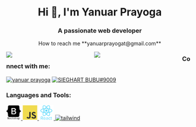 <h1 align="center">Hi 👋, I'm Yanuar Prayoga</h1>
<h3 align="center">A passionate web developer</h3>
<p align="center">How to reach me **yanuarprayogat@gmail.com**</p>

<img align="left" width="47%" src="https://github-readme-stats.vercel.app/api?username=Yanuarprayoga9&show_icons=true&theme=radical"/>
<img align="left" width="47%" src="https://github-readme-stats.vercel.app/api/top-langs/?username=Yanuarprayoga9&layout=compact"/>

<h3 align="left">Connect with me:</h3>
<p align="left">
<a href="https://linkedin.com/in/yanuar prayoga" target="blank"><img align="center" src="https://raw.githubusercontent.com/rahuldkjain/github-profile-readme-generator/master/src/images/icons/Social/linked-in-alt.svg" alt="yanuar prayoga" height="30" width="40" /></a>
<a href="https://discord.gg/SIEGHART BUBU#9009" target="blank"><img align="center" src="https://raw.githubusercontent.com/rahuldkjain/github-profile-readme-generator/master/src/images/icons/Social/discord.svg" alt="SIEGHART BUBU#9009" height="30" width="40" /></a>
</p>

<h3 align="left">Languages and Tools:</h3>
<p align="left"> <a href="https://getbootstrap.com" target="_blank" rel="noreferrer"> <img src="https://raw.githubusercontent.com/devicons/devicon/master/icons/bootstrap/bootstrap-plain-wordmark.svg" alt="bootstrap" width="40" height="40"/> </a> <a href="https://developer.mozilla.org/en-US/docs/Web/JavaScript" target="_blank" rel="noreferrer"> <img src="https://raw.githubusercontent.com/devicons/devicon/master/icons/javascript/javascript-original.svg" alt="javascript" width="40" height="40"/> </a> <a href="https://reactjs.org/" target="_blank" rel="noreferrer"> <img src="https://raw.githubusercontent.com/devicons/devicon/master/icons/react/react-original-wordmark.svg" alt="react" width="40" height="40"/> </a> <a href="https://tailwindcss.com/" target="_blank" rel="noreferrer"> <img src="https://www.vectorlogo.zone/logos/tailwindcss/tailwindcss-icon.svg" alt="tailwind" width="40" height="40"/> </a> </p>
